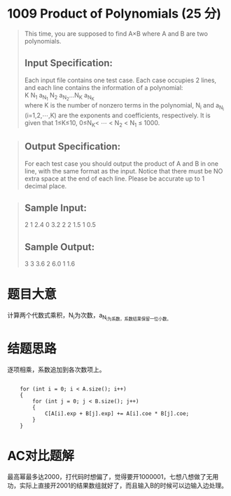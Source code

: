 # 1009 Product of Polynomials (25 分)
> This time, you are supposed to find A×B where A and B are two polynomials.
> ## Input Specification:
> Each input file contains one test case. Each case occupies 2 lines, and each line contains the information of a polynomial:<br>
> K N<sub>1</sub> a<sub>N<sub>1</sub></sub> N<sub>2</sub> a<sub>N<sub>2</sub></sub>…N<sub>K</sub> a<sub>N<sub>K</sub></sub><br>
> where K is the number of nonzero terms in the polynomial, N<sub>i</sub> and a<sub>N<sub>​i</sub></sub> (i=1,2,⋯,K) are the exponents and coefficients, respectively. It is given that 1≤K≤10, 0≤N<sub>​K</sub>​​ < ⋯ < N<sub>2</sub>​​ < N<sub>​1</sub>​​ ≤ 1000.

> ## Output Specification:
> For each test case you should output the product of A and B in one line, with the same format as the input. Notice that there must be NO extra space at the end of each line. Please be accurate up to 1 decimal place.

> ## Sample Input:
> 2 1 2.4 0 3.2
> 2 2 1.5 1 0.5
> ## Sample Output:
> 3 3 3.6 2 6.0 1 1.6

# 题目大意
计算两个代数式乘积，N<sub>i</sub>为次数，a<sub>N<sub>i</sub><sub>为系数，系数结果保留一位小数。
# 结题思路
逐项相乘，系数追加到各次数项上。
<pre><code>
    for (int i = 0; i < A.size(); i++)
    {
        for (int j = 0; j < B.size(); j++)
        {
            C[A[i].exp + B[j].exp] += A[i].coe * B[j].coe;
        }
    }
</code></pre>
# AC对比题解
最高幂最多达2000，打代码时想偏了，觉得要开1000001，七想八想做了无用功，实际上直接开2001的结果数组就好了，而且输入B的时候可以边输入边处理。